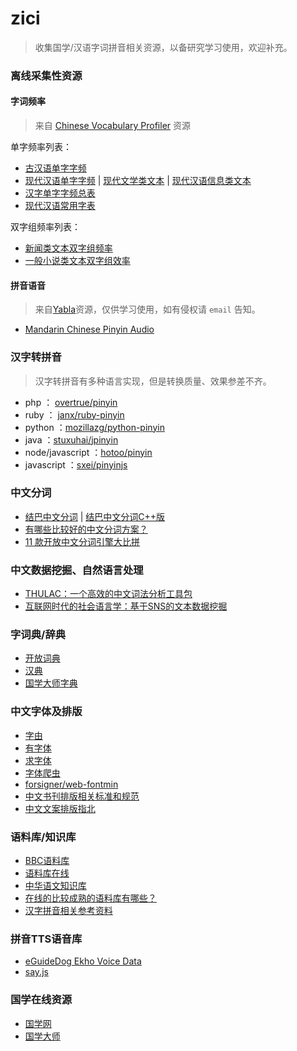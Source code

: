 # zici 

>	收集国学/汉语字词拼音相关资源，以备研究学习使用，欢迎补充。

### 离线采集性资源

#### 字词频率

>	来自 [Chinese Vocabulary Profiler](http://lingua.mtsu.edu/chinese-computing/vp/index.php) 资源

单字频率列表：

- [古汉语单字字频](data/lingua.mtsu.edu/char_classical.txt) 
- [现代汉语单字字频](data/lingua.mtsu.edu/char_modern.txt) | [现代文学类文本](data/lingua.mtsu.edu/char_imaginative_modern.txt) | [现代汉语信息类文本](data/lingua.mtsu.edu/char_informative_modern.txt)
- [汉字单字字频总表](data/lingua.mtsu.edu/char_combined.txt)
- [现代汉语常用字表](data/lingua.mtsu.edu/xdhy_fre_char.txt)

双字组频率列表：

- [新闻类文本双字组频率](data/lingua.mtsu.edu/news_bigram.txt)
- [一般小说类文本双字组效率](data/lingua.mtsu.edu/normal_novel_bigram.txt)

#### 拼音语音

>	来自[Yabla](https://chinese.yabla.com/chinese-pinyin-chart.php)资源，仅供学习使用，如有侵权请 `email` 告知。

- [Mandarin Chinese Pinyin Audio](data/pinyin/audio/alicia.zip)

### 汉字转拼音

>	汉字转拼音有多种语言实现，但是转换质量、效果参差不齐。

- php ： [overtrue/pinyin](https://github.com/overtrue/pinyin)
- ruby ： [janx/ruby-pinyin](https://github.com/janx/ruby-pinyin)
- python ：[mozillazg/python-pinyin](https://github.com/mozillazg/python-pinyin)
- java ：[stuxuhai/jpinyin](https://github.com/stuxuhai/jpinyin)
- node/javascript ：[hotoo/pinyin](https://github.com/hotoo/pinyin)
- javascript ：[sxei/pinyinjs](https://github.com/sxei/pinyinjs)

### 中文分词

- [结巴中文分词](https://github.com/fxsjy/jieba) | [结巴中文分词C++版](https://github.com/yanyiwu/cppjieba)
- [有哪些比较好的中文分词方案？](https://www.zhihu.com/question/19578687)
- [ 11 款开放中文分词引擎大比拼](https://ruby-china.org/topics/28000)

### 中文数据挖掘、自然语言处理

- [THULAC：一个高效的中文词法分析工具包](http://thulac.thunlp.org/)
- [互联网时代的社会语言学：基于SNS的文本数据挖掘](http://www.matrix67.com/blog/archives/5044)


### 字词典/辞典

- [开放词典](http://kaifangcidian.com/)
- [汉典](http://www.zdic.net/)
- [国学大师字典](http://www.guoxuedashi.com/zidian/)

### 中文字体及排版

- [字由](http://www.hellofont.cn/)
- [有字体](https://www.youziku.com/)
- [求字体](http://www.qiuziti.com)
- [字体爬虫](https://github.com/aui/font-spider)
- [forsigner/web-fontmin ](https://github.com/forsigner/web-fontmin)
- [中文书刊排版相关标准和规范](https://github.com/Haixing-Hu/typesetting-standard)
- [中文文案排版指北](https://github.com/sparanoid/chinese-copywriting-guidelines)

### 语料库/知识库

- [BBC语料库](http://bcc.blcu.edu.cn/)
- [语料库在线](http://www.aihanyu.org/cncorpus/index.aspx)
- [中华语文知识库](http://www.zhonghuayuwen.org/)
- [在线的比较成熟的语料库有哪些？](https://www.zhihu.com/question/20447189)
- [汉字拼音相关参考资料](https://github.com/overtrue/pinyin-resources)

### 拼音TTS语音库

- [eGuideDog  Ekho Voice Data ](https://sourceforge.net/projects/e-guidedog/files/Ekho%20Voice%20Data/0.2/)
- [say.js](https://github.com/Marak/say.js)

### 国学在线资源

- [国学网](http://www.guoxue.com)
- [国学大师](http://www.guoxuedashi.com/)




